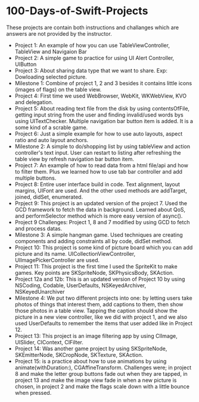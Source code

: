 # 100-Days-of-Swift-Projects
These projects are contain both instructions and challanges which are answers are not provided by the instructor.
 - Project 1: An example of how you can use TableViewController, TableView and Navigaion Bar 
 - Project 2: A simple game to practice for using UI Alert Controller, UIButton
 - Project 3: About sharing data type that we want to share. Exp: Dowloading selected picture.
 - Milestone 1: Combine of project 1, 2 and 3 besides it contains little icons (images of flags) on the table view.
 - Project 4: First time we used WebBrowser, WebKit, WKWebView, KVO and delegation. 
 - Project 5: About reading text file from the disk by using contentsOfFile, getting input string from the user and finding invalid/used words bys using UITextChecker. Multiple navigation bar button item is added. It is a some kind of a scrable game.
 - Project 6: Just a simple example for how to use auto layouts, aspect ratio and auto layout anchors.
 - Milestone 2: A simple to do/shopping list by using tableView and action controller's text input. User can restart to listing after refreshing the table view by refresh navigation bar button item. 
 - Project 7: An example of how to read data from a html file/api and how to filter them. Plus we learned how to use tab bar controller and add multiple buttons.
 - Project 8: Entire user interface build in code. Text alignment, layout margins, UIFont are used. And the other used methods are addTarget, joined, didSet, enumerated.
 - Prpject 9: This project is an updated version of the project 7. Used the GCD framework to fetch the data in background. Learned about QoS, and performSelector method which is more easy version of async().
 - Project 9 Challenges: Project 1, 8 and 7 modified by using GCD to fetch and process datas.
 - Milestone 3: A simple hangman game. Used techniques are creating components and adding constraints all by code, didSet method.
 - Project 10: This project is some kind of picture board which you can add picture and its name. UICollectionViewController, UIImagePickerController are used.
 - Project 11: This project is the first time I used the SpriteKit to make games. Key points are SKSpriteNode, SKPhysicsBody, SKAction.
 - Project 12a and 12b: This is an updated version of Project 10 by using NSCoding, Codable, UserDefaults, NSKeyedArchiver, NSKeyedUnarchiver
 - Milestone 4: We put two different projects into one: by letting users take photos of things that interest them, add captions to them, then show those photos in a table view. Tapping the caption should show the picture in a new view controller, like we did with project 1, and we also used UserDefaults to remember the items that user added like in Project 12.
 - Project 13: This project is an image filtering app by using CIImage, UISlider, CIContext, CIFilter.
 - Project 14: Was another game project by using SKSpriteNode, SKEmitterNode, SKCropNode, SKTexture, SKAction.
 - Project 15: is a practice about how to use animations by using animate(withDuration:), CGAffineTransform. Challenges were; in project 8 and make the letter group buttons fade out when they are tapped, in project 13 and make the image view fade in when a new picture is chosen, in project 2 and make the flags scale down with a little bounce when pressed.
